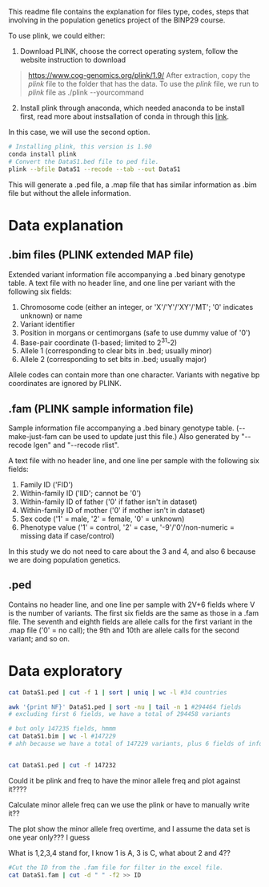 This readme file contains the explanation for files type, codes, steps that involving in the population genetics project of the BINP29 course.

To use plink, we could either: 
1. Download PLINK, choose the correct operating system, follow the website instruction to download
> https://www.cog-genomics.org/plink/1.9/
After extraction, copy the *plink* file to the folder that has the data. To use the *plink* file, we run to *plink* file as ./plink --yourcommand
2. Install plink through anaconda, which needed anaconda to be install first, read more about instsallation of conda in through this [link](https://docs.conda.io/en/latest/miniconda.html).

In this case, we will use the second option.
```sh
# Installing plink, this version is 1.90
conda install plink
# Convert the DataS1.bed file to ped file.
plink --bfile DataS1 --recode --tab --out DataS1
```
This will generate a .ped file, a .map file that has similar information as .bim file but without the allele information.

# Data explanation
## .bim files (PLINK extended MAP file)
Extended variant information file accompanying a .bed binary genotype table.
A text file with no header line, and one line per variant with the following six fields:
1. Chromosome code (either an integer, or 'X'/'Y'/'XY'/'MT'; '0' indicates unknown) or name
2. Variant identifier
3. Position in morgans or centimorgans (safe to use dummy value of '0')
4. Base-pair coordinate (1-based; limited to 2<sup>31</sup>-2)
5. Allele 1 (corresponding to clear bits in .bed; usually minor)
6. Allele 2 (corresponding to set bits in .bed; usually major)

Allele codes can contain more than one character. Variants with negative bp coordinates are ignored by PLINK.

## .fam (PLINK sample information file)
Sample information file accompanying a .bed binary genotype table. (--make-just-fam can be used to update just this file.) Also generated by "--recode lgen" and "--recode rlist".

A text file with no header line, and one line per sample with the following six fields:

1. Family ID ('FID')
2. Within-family ID ('IID'; cannot be '0')
3. Within-family ID of father ('0' if father isn't in dataset)
4. Within-family ID of mother ('0' if mother isn't in dataset)
5. Sex code ('1' = male, '2' = female, '0' = unknown)
6. Phenotype value ('1' = control, '2' = case, '-9'/'0'/non-numeric = missing data if case/control)

In this study we do not need to care about the 3 and 4, and also 6 because we are doing population genetics.

## .ped
Contains no header line, and one line per sample with 2V+6 fields where V is the number of variants. The first six fields are the same as those in a .fam file. The seventh and eighth fields are allele calls for the first variant in the .map file ('0' = no call); the 9th and 10th are allele calls for the second variant; and so on.

# Data exploratory

```sh
cat DataS1.ped | cut -f 1 | sort | uniq | wc -l #34 countries

awk '{print NF}' DataS1.ped | sort -nu | tail -n 1 #294464 fields
# excluding first 6 fields, we have a total of 294458 variants

# but only 147235 fields, hmmm
cat DataS1.bim | wc -l #147229
# ahh because we have a total of 147229 variants, plus 6 fields of information we have 147235 fields


cat DataS1.ped | cut -f 147232


```


Could it be plink and freq to have the minor allele freq and plot against it????

Calculate minor allele freq can we use the plink or have to manually write it??

The plot show the minor allele freq overtime, and I assume the data set is one year only??? I guess

What is 1,2,3,4 stand for, I know 1 is A, 3 is C, what about 2 and 4??


```sh
#Cut the ID from the .fam file for filter in the excel file.
cat DataS1.fam | cut -d " " -f2 >> ID 

```